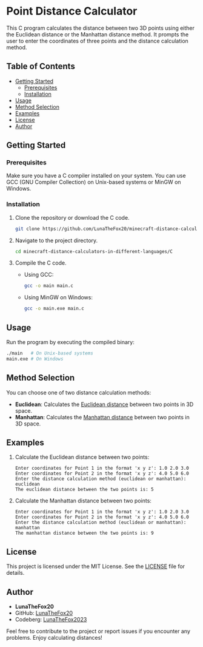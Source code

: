 # Point Distance Calculator

This C program calculates the distance between two 3D points using either the Euclidean distance or the Manhattan distance method. It prompts the user to enter the coordinates of three points and the distance calculation method.

## Table of Contents

- [Getting Started](#getting-started)
  - [Prerequisites](#prerequisites)
  - [Installation](#installation)
- [Usage](#usage)
- [Method Selection](#method-selection)
- [Examples](#examples)
- [License](#license)
- [Author](#author)

## Getting Started

### Prerequisites

Make sure you have a C compiler installed on your system. You can use GCC (GNU Compiler Collection) on Unix-based systems or MinGW on Windows.

### Installation

1. Clone the repository or download the C code.

   ```bash
   git clone https://github.com/LunaTheFox20/minecraft-distance-calculators-in-different-languages.git
   ```

2. Navigate to the project directory.

   ```bash
   cd minecraft-distance-calculators-in-different-languages/C
   ```

3. Compile the C code.

   - Using GCC:

     ```bash
     gcc -o main main.c
     ```

   - Using MinGW on Windows:

     ```bash
     gcc -o main.exe main.c
     ```

## Usage

Run the program by executing the compiled binary:

```bash
./main   # On Unix-based systems
main.exe # On Windows
```

## Method Selection

You can choose one of two distance calculation methods:

- **Euclidean**: Calculates the [Euclidean distance](https://github.com/LunaTheFox20/minecraft-distance-calculator#euclidean) between two points in 3D space.
- **Manhattan**: Calculates the [Manhattan distance](https://github.com/LunaTheFox20/minecraft-distance-calculator#manhattan) between two points in 3D space.

## Examples

1. Calculate the Euclidean distance between two points:

   ```
   Enter coordinates for Point 1 in the format 'x y z': 1.0 2.0 3.0
   Enter coordinates for Point 2 in the format 'x y z': 4.0 5.0 6.0
   Enter the distance calculation method (euclidean or manhattan): euclidean
   The euclidean distance between the two points is: 5
   ```

2. Calculate the Manhattan distance between two points:

   ```
   Enter coordinates for Point 1 in the format 'x y z': 1.0 2.0 3.0
   Enter coordinates for Point 2 in the format 'x y z': 4.0 5.0 6.0
   Enter the distance calculation method (euclidean or manhattan): manhattan
   The manhattan distance between the two points is: 9
   ```

## License

This project is licensed under the MIT License. See the [LICENSE](https://github.com/LunaTheFox20/minecraft-distance-calculators-in-different-languages/blob/main/LICENSE) file for details.

## Author

- **LunaTheFox20**
- GitHub: [LunaTheFox20](https://github.com/LunaTheFox20)
- Codeberg: [LunaTheFox2023](https://codeberg.org/LunaTheFox2023)

Feel free to contribute to the project or report issues if you encounter any problems. Enjoy calculating distances!
